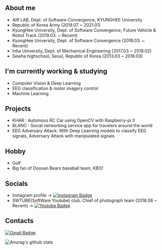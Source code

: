 ## About me
- AIR LAB, Dept. of Software Convergence, KYUNGHEE University
- Republic of Korea Army (2019.07 ~ 2021.01)
- KyungHee University, Dept. of Software Convergence, Future Vehicle & Robot Track (2019.03. ~ Recent)
- KyungHee University, Dept. of Software Convergence (2018.03. ~ Recent)
- Inha University, Dept. of Mechanical Engineering (2017.03 ~ 2018.02)
- Sewha highschool, Seoul, Republic of Korea (2013.03 ~ 2016.03)

## I'm currently working & studying 
- Computer Vision & Deep Learning
- EEG classification & motor imagery control 
- Machine Learning


## Projects
- KHAR : Automous RC Car using OpenCV with Raspberry-pi 3
- BLANC : Social networking service app for travelers around the world
- EEG Adversary Attack: With Deep Learning models to classify EEG signals, Adversary Attack with manipulated signals  

## Hobby
- Golf
- Big fan of Doosan Bears baseball team, KBO!

## Socials 
- Instagram profile -> [![Instagram Badge](https://img.shields.io/badge/-Instagram-a877f2?style=flat-square&logo=Instagram&logoColor=white&link=https://www.instagram.com/h.joony_vlog/)](https://www.instagram.com/h.joony_vlog/)
- SWTUBE(SoftWare Youtube) club: Chief of photograph team (2018.06 ~ Recent) -> [![Youtube Badge](https://img.shields.io/badge/Youtube-ff0000?style=flat-square&logo=youtube&link=https://www.youtube.com/c/소융튜브/featured)](https://www.youtube.com/c/소융튜브/featured)

## Contacts
[![Gmail Badge](https://img.shields.io/badge/-Gmail-d14836?style=flat-square&logo=Gmail&logoColor=white&link=mailto:wilko97@khu.ac.kr)](mailto:wilko97@khu.ac.kr)

![Anurag's github stats](https://github-readme-stats.vercel.app/api?username=PHANTOM0122&show_icons=true&theme=radical)


